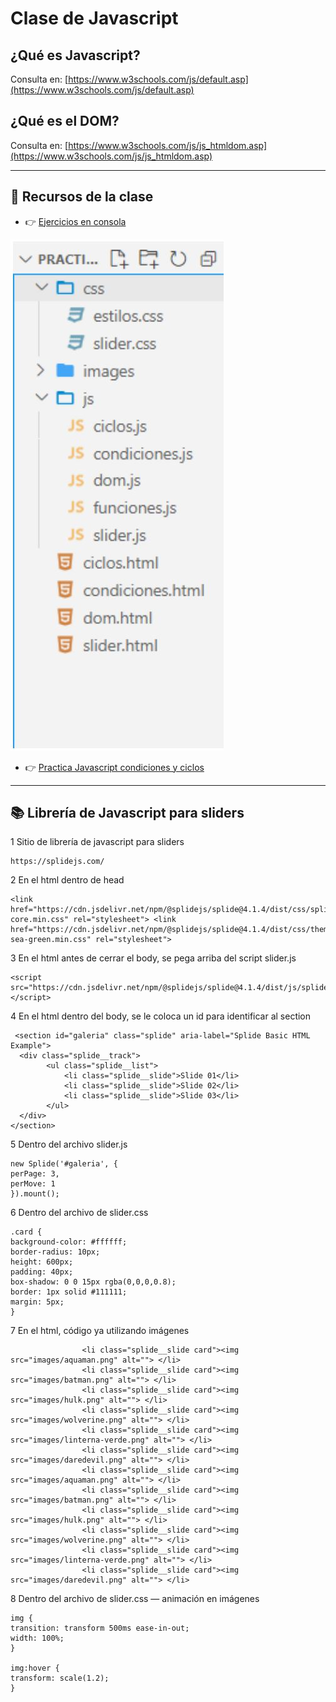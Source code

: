 # Clase de Javascript

## ¿Qué es Javascript?
Consulta en: [https://www.w3schools.com/js/default.asp](https://www.w3schools.com/js/default.asp)

## ¿Qué es el DOM?
Consulta en: [https://www.w3schools.com/js/js_htmldom.asp](https://www.w3schools.com/js/js_htmldom.asp)

---

## 📄 Recursos de la clase

- 👉 [Ejercicios en consola](ejercicios_en_consola.pdf)

[![Estructura de directorio](estructura_directorio.JPG)](docs/estructura_directorio.JPG)

- 👉 [Practica Javascript condiciones y ciclos](guia_practica_cond_ciclos_DOM.pdf)

---

## 📚 Librería de Javascript para sliders
1 Sitio de librería de javascript para sliders
```
https://splidejs.com/
```
2 En el html dentro de head
```
<link href="https://cdn.jsdelivr.net/npm/@splidejs/splide@4.1.4/dist/css/splide-core.min.css" rel="stylesheet"> <link href="https://cdn.jsdelivr.net/npm/@splidejs/splide@4.1.4/dist/css/themes/splide-sea-green.min.css" rel="stylesheet">
```
3 En el html antes de cerrar el body, se pega arriba del script slider.js
```
<script src="https://cdn.jsdelivr.net/npm/@splidejs/splide@4.1.4/dist/js/splide.min.js"></script>
```
4 En el html dentro del body, se le coloca un id para identificar al section
```
 <section id="galeria" class="splide" aria-label="Splide Basic HTML Example">
  <div class="splide__track">
        <ul class="splide__list">
            <li class="splide__slide">Slide 01</li>
            <li class="splide__slide">Slide 02</li>
            <li class="splide__slide">Slide 03</li>
        </ul>
  </div>
</section>
```

5 Dentro del archivo slider.js
```
new Splide('#galeria', {
perPage: 3,
perMove: 1
}).mount();
```
6 Dentro del archivo de slider.css
```
.card {
background-color: #ffffff;
border-radius: 10px;
height: 600px;
padding: 40px;
box-shadow: 0 0 15px rgba(0,0,0,0.8);
border: 1px solid #111111;
margin: 5px;
}
```

7 En el html, código ya utilizando imágenes
```
                <li class="splide__slide card"><img src="images/aquaman.png" alt=""> </li>
                <li class="splide__slide card"><img src="images/batman.png" alt=""> </li>
                <li class="splide__slide card"><img src="images/hulk.png" alt=""> </li>
                <li class="splide__slide card"><img src="images/wolverine.png" alt=""> </li>
                <li class="splide__slide card"><img src="images/linterna-verde.png" alt=""> </li>
                <li class="splide__slide card"><img src="images/daredevil.png" alt=""> </li>
                <li class="splide__slide card"><img src="images/aquaman.png" alt=""> </li>
                <li class="splide__slide card"><img src="images/batman.png" alt=""> </li>
                <li class="splide__slide card"><img src="images/hulk.png" alt=""> </li>
                <li class="splide__slide card"><img src="images/wolverine.png" alt=""> </li>
                <li class="splide__slide card"><img src="images/linterna-verde.png" alt=""> </li>
                <li class="splide__slide card"><img src="images/daredevil.png" alt=""> </li>
```

8 Dentro del archivo de slider.css — animación en imágenes
```
img {
transition: transform 500ms ease-in-out;
width: 100%;
}

img:hover {
transform: scale(1.2);
}
```



